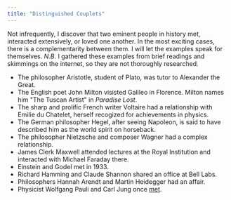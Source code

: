 ```yaml
---
title: "Distinguished Couplets"
---
```


Not infrequently, I discover that two eminent people in history met, interacted extensively, or loved one another. In the most exciting cases, there is a complementarity between them. I will let the examples speak for themselves. _N.B._ I gathered these examples from brief readings and skimmings on the internet, so they are not thoroughly researched.

* The philosopher Aristotle, student of Plato, was tutor to Alexander the Great.
* The English poet John Milton visisted Galileo in Florence. Milton names him "The Tuscan Artist" in _Paradise Lost_.
* The sharp and prolific French writer Voltaire had a relationship with Emilie du Chatelet, herself recogized for achievements in physics.
* The German philosopher Hegel, after seeing Napoleon, is said to have described him as the world spirit on horseback.
* The philosopher Nietzsche and composer Wagner had a complex relationship.
* James Clerk Maxwell attended lectures at the Royal Institution and interacted with Michael Faraday there.
* Einstein and Godel met in 1933.
* Richard Hamming and Claude Shannon shared an office at Bell Labs.
* Philosophers Hannah Arendt and Martin Heidegger had an affair.
* Physicist Wolfgang Pauli and Carl Jung once [met](https://www.themarginalian.org/2017/03/09/atom-and-archetype-pauli-jung/).